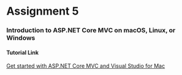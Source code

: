 # Assignment 5
### Introduction to ASP.NET Core MVC on macOS, Linux, or Windows

#### Tutorial Link
[Get started with ASP.NET Core MVC and Visual Studio for Mac](https://docs.microsoft.com/en-us/aspnet/core/tutorials/first-mvc-app-mac/start-mvc?view=aspnetcore-2.1)